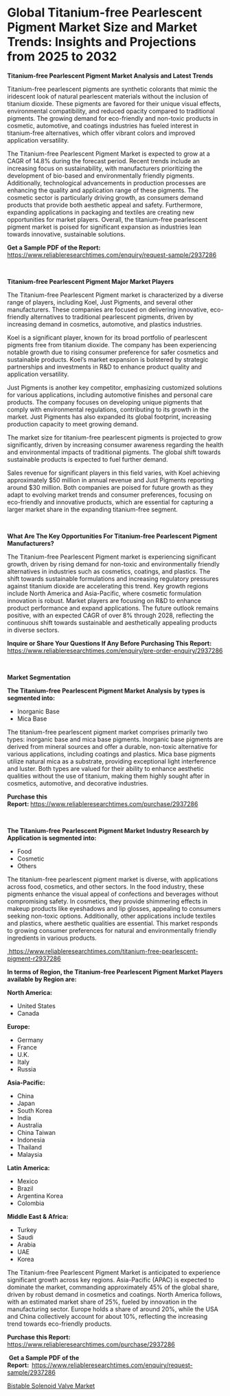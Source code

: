 <p><h1>Global Titanium-free Pearlescent Pigment Market Size and Market Trends: Insights and Projections from 2025 to 2032</h1></p><p><strong>Titanium-free Pearlescent Pigment Market Analysis and Latest Trends</strong></p>
<p><p>Titanium-free pearlescent pigments are synthetic colorants that mimic the iridescent look of natural pearlescent materials without the inclusion of titanium dioxide. These pigments are favored for their unique visual effects, environmental compatibility, and reduced opacity compared to traditional pigments. The growing demand for eco-friendly and non-toxic products in cosmetic, automotive, and coatings industries has fueled interest in titanium-free alternatives, which offer vibrant colors and improved application versatility.</p><p>The Titanium-free Pearlescent Pigment Market is expected to grow at a CAGR of 14.8% during the forecast period. Recent trends include an increasing focus on sustainability, with manufacturers prioritizing the development of bio-based and environmentally friendly pigments. Additionally, technological advancements in production processes are enhancing the quality and application range of these pigments. The cosmetic sector is particularly driving growth, as consumers demand products that provide both aesthetic appeal and safety. Furthermore, expanding applications in packaging and textiles are creating new opportunities for market players. Overall, the titanium-free pearlescent pigment market is poised for significant expansion as industries lean towards innovative, sustainable solutions.</p></p>
<p><strong>Get a Sample PDF of the Report:&nbsp;</strong> <a href="https://www.reliableresearchtimes.com/enquiry/request-sample/2937286?utm_campaign=2669&utm_medium=2&utm_source=Github&utm_content=ia&utm_term=14032025&utm_id=titanium-free-pearlescent-pigment">https://www.reliableresearchtimes.com/enquiry/request-sample/2937286</a></p>
<p>&nbsp;</p>
<p><strong>Titanium-free Pearlescent Pigment Major Market Players</strong></p>
<p><p>The Titanium-free Pearlescent Pigment market is characterized by a diverse range of players, including Koel, Just Pigments, and several other manufacturers. These companies are focused on delivering innovative, eco-friendly alternatives to traditional pearlescent pigments, driven by increasing demand in cosmetics, automotive, and plastics industries.</p><p>Koel is a significant player, known for its broad portfolio of pearlescent pigments free from titanium dioxide. The company has been experiencing notable growth due to rising consumer preference for safer cosmetics and sustainable products. Koel’s market expansion is bolstered by strategic partnerships and investments in R&D to enhance product quality and application versatility.</p><p>Just Pigments is another key competitor, emphasizing customized solutions for various applications, including automotive finishes and personal care products. The company focuses on developing unique pigments that comply with environmental regulations, contributing to its growth in the market. Just Pigments has also expanded its global footprint, increasing production capacity to meet growing demand.</p><p>The market size for titanium-free pearlescent pigments is projected to grow significantly, driven by increasing consumer awareness regarding the health and environmental impacts of traditional pigments. The global shift towards sustainable products is expected to fuel further demand.</p><p>Sales revenue for significant players in this field varies, with Koel achieving approximately $50 million in annual revenue and Just Pigments reporting around $30 million. Both companies are poised for future growth as they adapt to evolving market trends and consumer preferences, focusing on eco-friendly and innovative products, which are essential for capturing a larger market share in the expanding titanium-free segment.</p></p>
<p>&nbsp;</p>
<p><strong>What Are The Key Opportunities For Titanium-free Pearlescent Pigment Manufacturers?</strong></p>
<p><p>The Titanium-free Pearlescent Pigment market is experiencing significant growth, driven by rising demand for non-toxic and environmentally friendly alternatives in industries such as cosmetics, coatings, and plastics. The shift towards sustainable formulations and increasing regulatory pressures against titanium dioxide are accelerating this trend. Key growth regions include North America and Asia-Pacific, where cosmetic formulation innovation is robust. Market players are focusing on R&D to enhance product performance and expand applications. The future outlook remains positive, with an expected CAGR of over 8% through 2028, reflecting the continuous shift towards sustainable and aesthetically appealing products in diverse sectors.</p></p>
<p><strong>Inquire or Share Your Questions If Any Before Purchasing This Report:</strong> <a href="https://www.reliableresearchtimes.com/enquiry/pre-order-enquiry/2937286?utm_campaign=2669&utm_medium=2&utm_source=Github&utm_content=ia&utm_term=14032025&utm_id=titanium-free-pearlescent-pigment">https://www.reliableresearchtimes.com/enquiry/pre-order-enquiry/2937286</a></p>
<p>&nbsp;</p>
<p><strong>Market Segmentation</strong></p>
<p><strong>The Titanium-free Pearlescent Pigment Market Analysis by types is segmented into:</strong></p>
<p><ul><li>Inorganic Base</li><li>Mica Base</li></ul></p>
<p><p>The titanium-free pearlescent pigment market comprises primarily two types: inorganic base and mica base pigments. Inorganic base pigments are derived from mineral sources and offer a durable, non-toxic alternative for various applications, including coatings and plastics. Mica base pigments utilize natural mica as a substrate, providing exceptional light interference and luster. Both types are valued for their ability to enhance aesthetic qualities without the use of titanium, making them highly sought after in cosmetics, automotive, and decorative industries.</p></p>
<p><strong>Purchase this Report:&nbsp;</strong><a href="https://www.reliableresearchtimes.com/purchase/2937286?utm_campaign=2669&utm_medium=2&utm_source=Github&utm_content=ia&utm_term=14032025&utm_id=titanium-free-pearlescent-pigment">https://www.reliableresearchtimes.com/purchase/2937286</a></p>
<p>&nbsp;</p>
<p><strong>The Titanium-free Pearlescent Pigment Market Industry Research by Application is segmented into:</strong></p>
<p><ul><li>Food</li><li>Cosmetic</li><li>Others</li></ul></p>
<p><p>The titanium-free pearlescent pigment market is diverse, with applications across food, cosmetics, and other sectors. In the food industry, these pigments enhance the visual appeal of confections and beverages without compromising safety. In cosmetics, they provide shimmering effects in makeup products like eyeshadows and lip glosses, appealing to consumers seeking non-toxic options. Additionally, other applications include textiles and plastics, where aesthetic qualities are essential. This market responds to growing consumer preferences for natural and environmentally friendly ingredients in various products.</p></p>
<p><a href="https://www.reliableresearchtimes.com/titanium-free-pearlescent-pigment-r2937286?utm_campaign=2669&utm_medium=2&utm_source=Github&utm_content=ia&utm_term=14032025&utm_id=titanium-free-pearlescent-pigment">&nbsp;https://www.reliableresearchtimes.com/titanium-free-pearlescent-pigment-r2937286</a></p>
<p><strong>In terms of Region, the Titanium-free Pearlescent Pigment Market Players available by Region are:</strong></p>
<p>
    <p> <strong> North America: </strong>
        <ul>
            <li>United States</li>
            <li>Canada</li>
        </ul>
        </p> 
    <p> <strong> Europe: </strong>
        <ul>
            <li>Germany</li>
            <li>France</li>
            <li>U.K.</li>
            <li>Italy</li>
            <li>Russia</li>
        </ul>
        </p> 
    <p> <strong> Asia-Pacific: </strong>
        <ul>
            <li>China</li>
            <li>Japan</li>
            <li>South Korea</li>
            <li>India</li>
            <li>Australia</li>
            <li>China Taiwan</li>
            <li>Indonesia</li>
            <li>Thailand</li>
            <li>Malaysia</li>
        </ul>
        </p> 
    <p> <strong> Latin America: </strong>
        <ul>
            <li>Mexico</li>
            <li>Brazil</li>
            <li>Argentina Korea</li>
            <li>Colombia</li>
        </ul>
        </p> 
    <p> <strong> Middle East & Africa: </strong>
        <ul>
            <li>Turkey</li>
            <li>Saudi</li>
            <li>Arabia</li>
            <li>UAE</li>
            <li>Korea</li>
        </ul>
    </p>
    </p>
<p><p>The Titanium-free Pearlescent Pigment Market is anticipated to experience significant growth across key regions. Asia-Pacific (APAC) is expected to dominate the market, commanding approximately 45% of the global share, driven by robust demand in cosmetics and coatings. North America follows, with an estimated market share of 25%, fueled by innovation in the manufacturing sector. Europe holds a share of around 20%, while the USA and China collectively account for about 10%, reflecting the increasing trend towards eco-friendly products.</p></p>
<p><strong>Purchase this Report: </strong><a href="https://www.reliableresearchtimes.com/purchase/2937286?utm_campaign=2669&utm_medium=2&utm_source=Github&utm_content=ia&utm_term=14032025&utm_id=titanium-free-pearlescent-pigment">https://www.reliableresearchtimes.com/purchase/2937286</a></p>
<p>&nbsp;<strong>Get a Sample PDF of the Report:&nbsp;&nbsp;</strong><a href="https://www.reliableresearchtimes.com/enquiry/request-sample/2937286?utm_campaign=2669&utm_medium=2&utm_source=Github&utm_content=ia&utm_term=14032025&utm_id=titanium-free-pearlescent-pigment">https://www.reliableresearchtimes.com/enquiry/request-sample/2937286</a></p>
<p><strong></strong></p>
<p><p><a href="https://github.com/curinbucan9/Market-Research-Report-List-1/blob/main/bistable-solenoid-valve-market.md?utm_campaign=2669&utm_medium=2&utm_source=Github&utm_content=ia&utm_term=14032025&utm_id=titanium-free-pearlescent-pigment">Bistable Solenoid Valve Market</a></p></p>